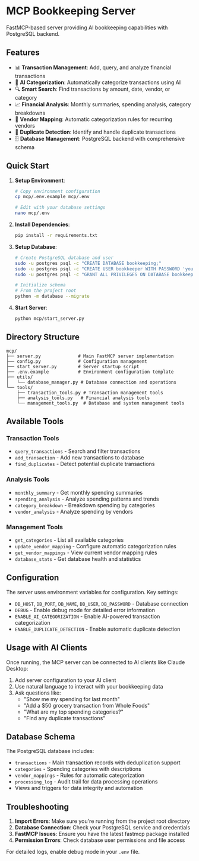 # MCP Bookkeeping Server

FastMCP-based server providing AI bookkeeping capabilities with PostgreSQL backend.

## Features

- 📊 **Transaction Management**: Add, query, and analyze financial transactions
- 🤖 **AI Categorization**: Automatically categorize transactions using AI
- 🔍 **Smart Search**: Find transactions by amount, date, vendor, or category
- 📈 **Financial Analysis**: Monthly summaries, spending analysis, category breakdowns
- 🏪 **Vendor Mapping**: Automatic categorization rules for recurring vendors
- 🔄 **Duplicate Detection**: Identify and handle duplicate transactions
- 🗄️ **Database Management**: PostgreSQL backend with comprehensive schema

## Quick Start

1. **Setup Environment**:
   ```bash
   # Copy environment configuration
   cp mcp/.env.example mcp/.env
   
   # Edit with your database settings
   nano mcp/.env
   ```

2. **Install Dependencies**:
   ```bash
   pip install -r requirements.txt
   ```

3. **Setup Database**:
   ```bash
   # Create PostgreSQL database and user
   sudo -u postgres psql -c "CREATE DATABASE bookkeeping;"
   sudo -u postgres psql -c "CREATE USER bookkeeper WITH PASSWORD 'your_password';"
   sudo -u postgres psql -c "GRANT ALL PRIVILEGES ON DATABASE bookkeeping TO bookkeeper;"
   
   # Initialize schema
   # From the project root
   python -m database --migrate
   ```

4. **Start Server**:
   ```bash
   python mcp/start_server.py
   ```

## Directory Structure

```
mcp/
├── server.py              # Main FastMCP server implementation
├── config.py              # Configuration management
├── start_server.py        # Server startup script
├── .env.example           # Environment configuration template
├── utils/
│   └── database_manager.py # Database connection and operations
└── tools/
    ├── transaction_tools.py # Transaction management tools
    ├── analysis_tools.py   # Financial analysis tools
    └── management_tools.py  # Database and system management tools
```

## Available Tools

### Transaction Tools
- `query_transactions` - Search and filter transactions
- `add_transaction` - Add new transactions to database
- `find_duplicates` - Detect potential duplicate transactions

### Analysis Tools
- `monthly_summary` - Get monthly spending summaries
- `spending_analysis` - Analyze spending patterns and trends
- `category_breakdown` - Breakdown spending by categories
- `vendor_analysis` - Analyze spending by vendors

### Management Tools
- `get_categories` - List all available categories
- `update_vendor_mapping` - Configure automatic categorization rules
- `get_vendor_mappings` - View current vendor mapping rules
- `database_stats` - Get database health and statistics

## Configuration

The server uses environment variables for configuration. Key settings:

- `DB_HOST`, `DB_PORT`, `DB_NAME`, `DB_USER`, `DB_PASSWORD` - Database connection
- `DEBUG` - Enable debug mode for detailed error information
- `ENABLE_AI_CATEGORIZATION` - Enable AI-powered transaction categorization
- `ENABLE_DUPLICATE_DETECTION` - Enable automatic duplicate detection

## Usage with AI Clients

Once running, the MCP server can be connected to AI clients like Claude Desktop:

1. Add server configuration to your AI client
2. Use natural language to interact with your bookkeeping data
3. Ask questions like:
   - "Show me my spending for last month"
   - "Add a $50 grocery transaction from Whole Foods"
   - "What are my top spending categories?"
   - "Find any duplicate transactions"

## Database Schema

The PostgreSQL database includes:

- `transactions` - Main transaction records with deduplication support
- `categories` - Spending categories with descriptions
- `vendor_mappings` - Rules for automatic categorization
- `processing_log` - Audit trail for data processing operations
- Views and triggers for data integrity and automation

## Troubleshooting

1. **Import Errors**: Make sure you're running from the project root directory
2. **Database Connection**: Check your PostgreSQL service and credentials
3. **FastMCP Issues**: Ensure you have the latest fastmcp package installed
4. **Permission Errors**: Check database user permissions and file access

For detailed logs, enable debug mode in your `.env` file.